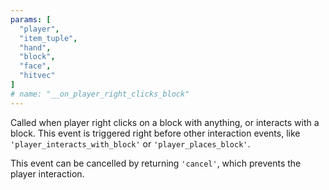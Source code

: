 ```yaml
---
params: [
  "player",
  "item_tuple",
  "hand",
  "block",
  "face",
  "hitvec"
]
# name: "__on_player_right_clicks_block"
---
```

Called when player right clicks on a block with anything, or interacts with a block. This event is triggered right
before other interaction events, like `'player_interacts_with_block'` or `'player_places_block'`.

This event can be cancelled by returning `'cancel'`, which prevents the player interaction.
